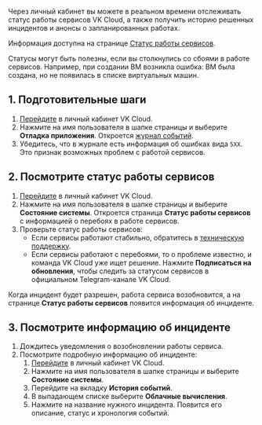 Через личный кабинет вы можете в реальном времени отслеживать статус работы сервисов VK Cloud, а также получить историю решенных инцидентов и анонсы о запланированных работах.

Информация доступна на странице [Статус работы сервисов](https://status.msk.cloud.vk.com).

Статусы могут быть полезны, если вы столкнулись со сбоями в работе сервисов. Например, при создании ВМ возникла ошибка: ВМ была создана, но не появилась в списке виртуальных машин.

## 1. Подготовительные шаги

1. [Перейдите](https://msk.cloud.vk.com/app/) в личный кабинет VK Cloud.
1. Нажмите на имя пользователя в шапке страницы и выберите **Отладка приложения**. Откроется [журнал событий](/ru/base/account/instructions/debugging).
1. Убедитесь, что в журнале есть информация об ошибках вида `5XX`. Это признак возможных проблем с работой сервисов.

## 2. Посмотрите статус работы сервисов

1. [Перейдите](https://msk.cloud.vk.com/app/) в личный кабинет VK Cloud.
1. Нажмите на имя пользователя в шапке страницы и выберите **Состояние системы**. Откроется страница **Статус работы сервисов** с информацией о перебоях в работе сервисов.
1. Проверьте статус работы сервисов:
   - Если сервисы работают стабильно, обратитесь в [техническую поддержку](/ru/contacts/).
   - Если сервисы работают с перебоями, то о проблеме известно, и команда VK Cloud уже ищет решение. Нажмите **Подписаться на обновления**, чтобы следить за статусом сервисов в официальном Telegram-канале VK Cloud.

Когда инцидент будет разрешен, работа сервиса возобновится, а на странице **Статус работы сервисов** появится информация об инциденте.

## 3. Посмотрите информацию об инциденте

1. Дождитесь уведомления о возобновлении работы сервиса.
1. Посмотрите подробную информацию об инциденте:
   1. [Перейдите](https://msk.cloud.vk.com/app/) в личный кабинет VK Cloud.
   1. Нажмите на имя пользователя в шапке страницы и выберите **Состояние системы**.
   1. Перейдите на вкладку **История событий**.
   1. В выпадающем списке выберите **Облачные вычисления**.
   1. Нажмите на название нужного инцидента. Появится его описание, статус и хронология событий.
